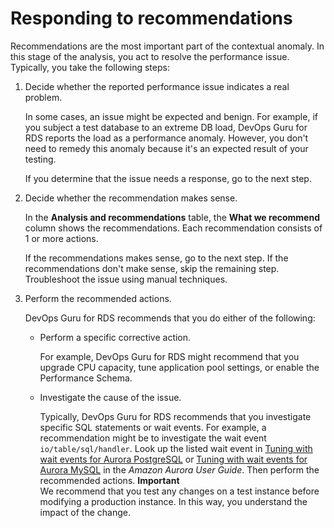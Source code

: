 # Responding to recommendations<a name="working-with-rds.analyzing.recommend"></a>

Recommendations are the most important part of the contextual anomaly\. In this stage of the analysis, you act to resolve the performance issue\. Typically, you take the following steps:

1. Decide whether the reported performance issue indicates a real problem\.

   In some cases, an issue might be expected and benign\. For example, if you subject a test database to an extreme DB load, DevOps Guru for RDS reports the load as a performance anomaly\. However, you don't need to remedy this anomaly because it's an expected result of your testing\.

   If you determine that the issue needs a response, go to the next step\.

1. Decide whether the recommendation makes sense\.

   In the **Analysis and recommendations** table, the **What we recommend** column shows the recommendations\. Each recommendation consists of 1 or more actions\.

   If the recommendations makes sense, go to the next step\. If the recommendations don't make sense, skip the remaining step\. Troubleshoot the issue using manual techniques\.

1. Perform the recommended actions\.

   DevOps Guru for RDS recommends that you do either of the following:
   + Perform a specific corrective action\.

     For example, DevOps Guru for RDS might recommend that you upgrade CPU capacity, tune application pool settings, or enable the Performance Schema\.
   + Investigate the cause of the issue\.

     Typically, DevOps Guru for RDS recommends that you investigate specific SQL statements or wait events\. For example, a recommendation might be to investigate the wait event `io/table/sql/handler`\. Look up the listed wait event in [Tuning with wait events for Aurora PostgreSQL](https://docs.aws.amazon.com/AmazonRDS/latest/AuroraUserGuide/AuroraPostgreSQL.Tuning.html) or [Tuning with wait events for Aurora MySQL](https://docs.aws.amazon.com/AmazonRDS/latest/AuroraUserGuide/AuroraMySQL.Managing.Tuning.html) in the *Amazon Aurora User Guide*\. Then perform the recommended actions\.
**Important**  
We recommend that you test any changes on a test instance before modifying a production instance\. In this way, you understand the impact of the change\.